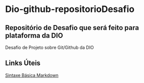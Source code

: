 # Dio-github-repositorioDesafio
## Repositório de Desafio que será feito para plataforma da DIO
Desafio de Projeto sobre Git/Github da DIO

## Links Úteis
[Sintaxe Básica Markdown](https://markdownguide.org/basic-syntax/)

